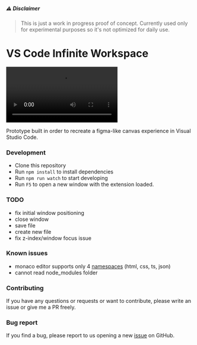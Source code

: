 ##### ⚠️ Disclaimer
> This is just a work in progress proof of concept. Currently used only for experimental purposes so it's not optimized for daily use.

# VS Code Infinite Workspace

![exampple](./.github/media/example.webm)

Prototype built in order to recreate a figma-like canvas experience in Visual Studio Code.

### Development

- Clone this repository
- Run `npm install` to install dependencies
- Run `npm run watch` to start developing
- Run `F5` to open a new window with the extension loaded.

### TODO

- fix initial window positioning
- close window
- save file
- create new file
- fix z-index/window focus issue

### Known issues

- monaco editor supports only 4 [namespaces](https://microsoft.github.io/monaco-editor/typedoc/modules/languages.html) (html, css, ts, json)
- cannot read node_modules folder

### Contributing

If you have any questions or requests or want to contribute, please write an issue or give me a PR freely.

### Bug report

If you find a bug, please report to us opening a new [issue](https://github.com/anas-araid/vscode-infinite-workspace/issues) on GitHub.
